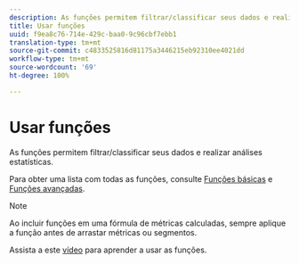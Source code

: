 ```yaml
---
description: As funções permitem filtrar/classificar seus dados e realizar análises estatísticas.
title: Usar funções
uuid: f9ea8c76-714e-429c-baa0-9c96cbf7ebb1
translation-type: tm+mt
source-git-commit: c4833525816d81175a3446215eb92310ee4021dd
workflow-type: tm+mt
source-wordcount: '69'
ht-degree: 100%

---
```



# Usar funções

As funções permitem filtrar/classificar seus dados e realizar análises estatísticas.

Para obter uma lista com todas as funções, consulte  [Funções básicas](/help/components/c-calcmetrics/cm-reference/cm-functions.md) e [Funções avançadas](/help/components/c-calcmetrics/cm-reference/cm-adv-functions.md).

>[!NOTE]
>
>Ao incluir funções em uma fórmula de métricas calculadas, sempre aplique a função antes de arrastar métricas ou segmentos.

Assista a este [vídeo](https://youtu.be/SSyWvomnewI) para aprender a usar as funções.
